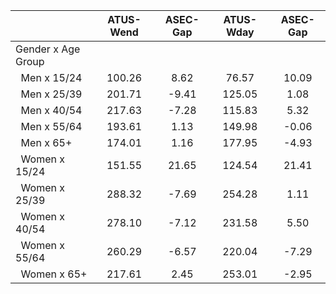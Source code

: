 
|                      |    ATUS-Wend |     ASEC-Gap |    ATUS-Wday |     ASEC-Gap |
| -------------------- | :----------: | :----------: | :----------: | :----------: |
| Gender x Age Group   |              |              |              |              |
| &nbsp;&nbsp;Men x 15/24 |       100.26 |         8.62 |        76.57 |        10.09 |
| &nbsp;&nbsp;Men x 25/39 |       201.71 |        -9.41 |       125.05 |         1.08 |
| &nbsp;&nbsp;Men x 40/54 |       217.63 |        -7.28 |       115.83 |         5.32 |
| &nbsp;&nbsp;Men x 55/64 |       193.61 |         1.13 |       149.98 |        -0.06 |
| &nbsp;&nbsp;Men x 65+ |       174.01 |         1.16 |       177.95 |        -4.93 |
| &nbsp;&nbsp;Women x 15/24 |       151.55 |        21.65 |       124.54 |        21.41 |
| &nbsp;&nbsp;Women x 25/39 |       288.32 |        -7.69 |       254.28 |         1.11 |
| &nbsp;&nbsp;Women x 40/54 |       278.10 |        -7.12 |       231.58 |         5.50 |
| &nbsp;&nbsp;Women x 55/64 |       260.29 |        -6.57 |       220.04 |        -7.29 |
| &nbsp;&nbsp;Women x 65+ |       217.61 |         2.45 |       253.01 |        -2.95 |

